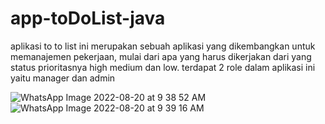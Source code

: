 # app-toDoList-java
aplikasi to to list ini merupakan sebuah aplikasi yang dikembangkan untuk memanajemen pekerjaan, mulai dari apa yang harus dikerjakan dari yang status prioritasnya high medium dan low. terdapat 2 role dalam aplikasi ini yaitu manager dan admin


![WhatsApp Image 2022-08-20 at 9 38 52 AM](https://user-images.githubusercontent.com/33814014/185748730-7445ee4e-d5d6-452e-9f43-577bb541c29c.jpeg)
![WhatsApp Image 2022-08-20 at 9 39 16 AM](https://user-images.githubusercontent.com/33814014/185748749-b4d32cd6-2d65-4884-94b0-cfd22d500e22.jpeg)
